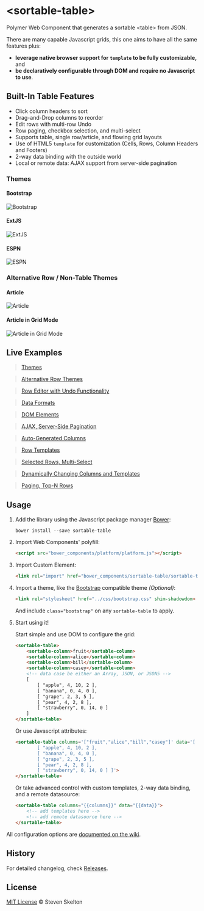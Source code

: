 &lt;sortable-table&gt;
================

Polymer Web Component that generates a sortable &lt;table&gt; from JSON.

There are many capable Javascript grids, this one aims to have all the same features plus:
- **leverage native browser support for `template` to be fully customizable,** and
- **be declaratively configurable through DOM and require no Javascript to use**.

## Built-In Table Features

- Click column headers to sort
- Drag-and-Drop columns to reorder
- Edit rows with multi-row Undo
- Row paging, checkbox selection, and multi-select
- Supports table, single row/article, and flowing grid layouts
- Use of HTML5 `template` for customization (Cells, Rows, Column Headers and Footers)
- 2-way data binding with the outside world
- Local or remote data: AJAX support from server-side pagination

### Themes

#### Bootstrap

![Bootstrap](https://raw.githubusercontent.com/stevenrskelton/sortable-table/master/examples/bootstrap-theme.png "Bootstrap")

#### ExtJS

![ExtJS](https://raw.githubusercontent.com/stevenrskelton/sortable-table/master/examples/extjs-theme.png "ExtJS")

#### ESPN

![ESPN](https://raw.githubusercontent.com/stevenrskelton/sortable-table/master/examples/espn-theme.png "ESPN")

### Alternative Row / Non-Table Themes

#### Article

![Article](https://raw.githubusercontent.com/stevenrskelton/sortable-table/master/examples/article-theme.png "Article")

#### Article in Grid Mode

![Article in Grid Mode](https://raw.githubusercontent.com/stevenrskelton/sortable-table/master/examples/article-theme-grid.png "Article in Grid Mode")

## Live Examples

> [Themes](http://files.stevenskelton.ca/sortable-table/examples/themes.html)

> [Alternative Row Themes](http://files.stevenskelton.ca/sortable-table/examples/alt-themes.html)

> [Row Editor with Undo Functionality](http://files.stevenskelton.ca/sortable-table/examples/row-editor.html)

> [Data Formats](http://files.stevenskelton.ca/sortable-table/examples/data-formats.html)

> [DOM Elements](http://files.stevenskelton.ca/sortable-table/examples/dom-elements.html)

> [AJAX, Server-Side Pagination](http://files.stevenskelton.ca/sortable-table/examples/server-side.html)

> [Auto-Generated Columns](http://files.stevenskelton.ca/sortable-table/examples/autogenerated-columns.html)

> [Row Templates](http://files.stevenskelton.ca/sortable-table/examples/row-templates.html)

> [Selected Rows, Multi-Select](http://files.stevenskelton.ca/sortable-table/examples/selected-rows.html)

> [Dynamically Changing Columns and Templates](http://files.stevenskelton.ca/sortable-table/examples/dynamic-columns.html)

> [Paging, Top-N Rows](http://files.stevenskelton.ca/sortable-table/examples/paging.html)

## Usage

1. Add the library using the Javascript package manager [Bower](http://bower.io/):

	```bower install --save sortable-table```

2. Import Web Components' polyfill:

	```html
	<script src="bower_components/platform/platform.js"></script>
	```

3. Import Custom Element:

	```html
	<link rel="import" href="bower_components/sortable-table/sortable-table.html">
	```

4. Import a theme, like the [Bootstrap](http://getbootstrap.com/) compatible theme _(Optional)_:

	```html
	<link rel="stylesheet" href="../css/bootstrap.css" shim-shadowdom>
	```
	And include `class="bootstrap"` on any `sortable-table` to apply.

5. Start using it!

	Start simple and use DOM to configure the grid:

	```html
	<sortable-table>
		<sortable-column>fruit</sortable-column>
		<sortable-column>alice</sortable-column>
		<sortable-column>bill</sortable-column>
		<sortable-column>casey</sortable-column>
		<!-- data case be either an Array, JSON, or JSON5 -->
		[
			[ "apple", 4, 10, 2 ],
			[ "banana", 0, 4, 0 ],
			[ "grape", 2, 3, 5 ],
			[ "pear", 4, 2, 8 ],
			[ "strawberry", 0, 14, 0 ]
		]
	</sortable-table>
	```

	Or use Javascript attributes:

	```html
	<sortable-table columns='["fruit","alice","bill","casey"]' data='[
			[ "apple", 4, 10, 2 ],
			[ "banana", 0, 4, 0 ],
			[ "grape", 2, 3, 5 ],
			[ "pear", 4, 2, 8 ],
			[ "strawberry", 0, 14, 0 ] ]'>
	</sortable-table>
	```

	Or take advanced control with custom templates, 2-way data binding, and a remote datasource:

	```html
	<sortable-table columns="{{columns}}" data="{{data}}">
		<!-- add templates here -->
		<!-- add remote datasource here -->
	</sortable-table>
	```

All configuration options are [documented on the wiki](https://github.com/stevenrskelton/sortable-table/wiki/Configuration).

## History

For detailed changelog, check [Releases](https://github.com/stevenrskelton/sortable-table/releases).

## License
[MIT License](http://opensource.org/licenses/MIT) © Steven Skelton
